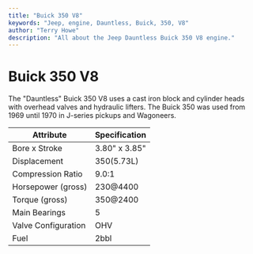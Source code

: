 ```yaml
---
title: "Buick 350 V8"
keywords: "Jeep, engine, Dauntless, Buick, 350, V8"
author: "Terry Howe"
description: "All about the Jeep Dauntless Buick 350 V8 engine."
---
```

# Buick 350 V8

The "Dauntless" Buick 350 V8 uses a cast iron block and cylinder heads with overhead valves and hydraulic lifters. The Buick 350 was used from 1969 until 1970 in J-series pickups and Wagoneers.

| Attribute           | Specification |
|---------------------|---------------|
| Bore x Stroke       | 3.80" x 3.85" |
| Displacement        | 350(5.73L)    |
| Compression Ratio   | 9.0:1         |
| Horsepower (gross)  | 230@4400      |
| Torque (gross)      | 350@2400      |
| Main Bearings       | 5             |
| Valve Configuration | OHV           |
| Fuel                | 2bbl          |
